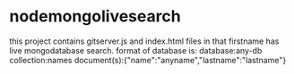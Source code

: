 # nodemongolivesearch
this project contains gitserver.js and index.html files in that firstname has live mongodatabase search.
format of database is:
database:any-db
collection:names
document(s):{"name":"anyname","lastname":"lastname"}
